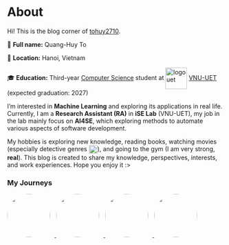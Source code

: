 # About
Hi! This is the blog corner of [tohuy2710](https://github.com/tohuy2710).

📝 **Full name:** Quang-Huy To

📍 **Location:** Hanoi, Vietnam 

🎓 **Education:** Third-year [Computer Science](https://uet.vnu.edu.vn/chuong-trinh-dao-tao-nganh-khoa-hoc-may-tinh-4-2/) student at <img src="https://media.loveitopcdn.com/3807/logo-dh-quoc-gia-ha-noi-vector-dongphucsongphu2.png" alt="logo uet" width="50" style="display:inline; vertical-align:middle; padding:0; margin:0;"/> [VNU-UET](https://vi.wikipedia.org/wiki/Tr%C6%B0%E1%BB%9Dng_%C4%90%E1%BA%A1i_h%E1%BB%8Dc_C%C3%B4ng_ngh%E1%BB%87,_%C4%90%E1%BA%A1i_h%E1%BB%8Dc_Qu%E1%BB%91c_gia_H%C3%A0_N%E1%BB%99)  (expected graduation: 2027)  

I’m interested in **Machine Learning** and exploring its applications in real life. Currently, I am a **Research Assistant (RA)** in **iSE Lab** (VNU-UET), my job in the lab mainly focus on **AI4SE**, which exploring methods to automate various aspects of software development.
 
My hobbies is exploring new knowledge, reading books, watching movies (especially detective genres <img src="https://i.pinimg.com/originals/81/38/dd/8138ddafabcbb5816692895ea90a051e.png" alt="Conan" width="20" style="display:inline; vertical-align:middle; padding:0; margin:0;"/>), and going to the gym (I am very strong, **real**). This blog is created to share my knowledge, perspectives, interests, and work experiences. Hope you enjoy it :>

### My Journeys
<a href="https://www.facebook.com/profile.php?id=100063574902055">
  <img src="/qo.jpg" 
       width="100" 
       style="display:inline; margin-right:10px; border-radius:50%;"/>
</a>

<a href="https://uet.vnu.edu.vn/">
  <img src="/uet.jpg" 
       width="100" 
       height="100" 
       style="display:inline; margin-right:10px; border-radius:50%;"/>
</a>

<a href="https://www.facebook.com/SupportGroupUET">
  <img src="/sg.jpg" 
       width="100" 
       style="display:inline; margin-right:10px; border-radius:50%;"/>
</a>

<a href="https://www.facebook.com/profile.php?id=61577760506376">
  <img src="/ise.jpg" 
       width="100" 
       style="display:inline; margin-right:10px; border-radius:50%;"/>
</a>

<!-- ::github{repo="saicaca/fuwari"} -->
